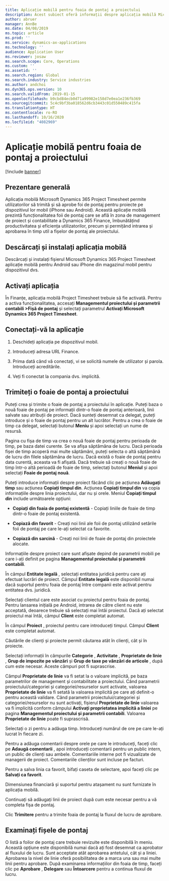 ```yaml
---
title: Aplicație mobilă pentru foaia de pontaj a proiectului
description: Acest subiect oferă informații despre aplicația mobilă Microsoft Dynamics 365 Project Timesheet. Aplicația mobilă Project Timesheet permite utilizatorilor să trimită și să aprobe foi de pontaj pentru proiecte pe dispozitivul lor mobil.
author: abruer
manager: AnnBe
ms.date: 04/08/2019
ms.topic: article
ms.prod: ''
ms.service: dynamics-ax-applications
ms.technology: ''
audience: Application User
ms.reviewer: josaw
ms.search.scope: Core, Operations
ms.custom: ''
ms.assetid: ''
ms.search.region: Global
ms.search.industry: Service industries
ms.author: andchoi
ms.dyn365.ops.version: 10
ms.search.validFrom: 2019-01-15
ms.openlocfilehash: b9cbd84ecb0d71a99982e158d7e0ea1e236fb369
ms.sourcegitcommit: 5c4c9bf3ba018562d6cb3443c01d550489c415fa
ms.translationtype: HT
ms.contentlocale: ro-RO
ms.lasthandoff: 10/16/2020
ms.locfileid: "4082969"
---
```

# <a name="project-timesheet-mobile-application"></a>Aplicație mobilă pentru foaia de pontaj a proiectului

[!include [banner](../includes/banner.md)]

## <a name="overview"></a>Prezentare generală

Aplicația mobilă Microsoft Dynamics 365 Project Timesheet permite utilizatorilor să trimită și să aprobe foi de pontaj pentru proiecte pe dispozitivul lor mobil (iPhone sau Android). Această aplicație mobilă prezintă funcționalitatea foii de pontaj care se află în zona de management de proiect și contabilitate a Dynamics 365 Finance, îmbunătățind productivitatea și eficiența utilizatorilor, precum și permițând intrarea și aprobarea în timp util a fișelor de pontaj ale proiectului.

## <a name="download-and-install-the-mobile-app"></a>Descărcați și instalați aplicația mobilă

Descărcați și instalați fișierul Microsoft Dynamics 365 Project Timesheet aplicație mobilă pentru Android sau iPhone din magazinul mobil pentru dispozitivul dvs.

## <a name="enable-the-app"></a>Activați aplicația 

În Finanțe, aplicația mobilă Project Timesheet trebuie să fie activată. Pentru a activa funcționalitatea, accesați **Managementul proiectului și parametrii contabili \>Fișă de pontaj** și selectați parametrul **Activați Microsoft Dynamics 365 Project Timesheet**.

## <a name="sign-in-to-the-app"></a>Conectați-vă la aplicație

1.  Deschideți aplicația pe dispozitivul mobil.

2.  Introduceți adresa URL Finance.

3.  Prima dată când vă conectați, vi se solicită numele de utilizator și parola. Introduceți acreditările.

4.  Veți fi conectat la compania dvs. implicită.

## <a name="submit-a-project-timesheet"></a>Trimiteți o foaie de pontaj a proiectului

Puteți crea și trimite o foaie de pontaj a proiectului în aplicație. Puteți baza o nouă foaie de pontaj pe informații dintr-o foaie de pontaj anterioară, linii salvate sau atribuții de proiect. Dacă sunteți desemnat ca delegat, puteți introduce și o foaie de pontaj pentru un alt lucrător. Pentru a crea o foaie de timp ca delegat, selectați butonul **Meniu** și apoi selectați un nume de resursă.

Pagina cu fișa de timp va crea o nouă foaie de pontaj pentru perioada de timp, pe baza datei curente. Se va afișa săptămâna de lucru. Dacă perioada fișei de timp acoperă mai multe săptămâni, puteți selecta o altă săptămână de lucru din filele săptămâna de lucru.
Dacă există o foaie de pontaj pentru data curentă, aceasta va fi afișată. Dacă trebuie să creați o nouă foaie de timp într-o altă perioadă de foaie de timp, selectați butonul **Meniul** și apoi selectați **Foaie de pontaj nouă**.

Puteți introduce informații despre proiect făcând clic pe acțiunea **Adăugați timp** sau acțiunea **Copiați timpul din**. Acțiunea **Copiați timpul din** va copia informațiile despre linia proiectului, dar nu și orele. Meniul **Copiați timpul din** include următoarele opțiuni:

- **Copiați din foaia de pontaj existentă** - Copiați liniile de foaie de timp dintr-o foaie de pontaj existentă.

- **Copiază din favorit** - Creați noi linii ale foii de pontaj utilizând setările foii de pontaj pe care le-ați selectat ca favorite.

- **Copiază din sarcină** - Creați noi linii de foaie de pontaj din proiectele alocate.

Informațiile despre proiect care sunt afișate depind de parametrii mobili pe care i-ați definit pe pagina **Managementul proiectului și parametrii contabili**.

În câmpul **Entitate legală** , selectați entitatea juridică pentru care ați efectuat lucrări de proiect. Câmpul **Entitate legală** este disponibil numai dacă suportul pentru foaia de pontaj între companii este activat pentru entitatea dvs. juridică.

Selectați clientul care este asociat cu proiectul pentru foaia de pontaj. Pentru lansarea inițială pe Android, intrarea de către client nu este acceptată, deoarece trebuie să selectați mai întâi proiectul. Dacă ați selectat proiectul mai întâi, câmpul **Client** este completat automat.

În câmpul **Proiect** , proiectul pentru care introduceți timpul. Câmpul **Client** este completat automat.

Căutările de clienți și proiecte permit căutarea atât în clienți, cât și în proiecte.

Selectați informații în câmpurile **Categorie** , **Activitate** , **Proprietate de linie** , **Grup de impozite pe vânzări** și **Grup de taxe pe vânzări de articole** , după cum este necesar. Aceste câmpuri pot fi suprascrise.

Câmpul **Proprietate de linie** va fi setat la o valoare implicită, pe baza parametrilor de management și contabilitate a proiectului. Când parametrii proiectului/categoriei și categoriei/resurselor sunt activate, valoarea **Proprietate de linie** va fi setată la valoarea implicită pe care ați definit-o pentru această validare. Când parametrii proiectului/categoriei și categoriei/resurselor nu sunt activați, fișierul **Proprietate de linie** valoarea va fi implicită conform câmpului **Activați proprietatea implicită a liniei** pe pagina **Managementul proiectului și parametrii contabili**. Valoarea **Proprietate de linie** poate fi suprascrisă.

Selectați o zi pentru a adăuga timp. Introduceți numărul de ore pe care le-ați lucrat în fiecare zi.

Pentru a adăuga comentarii despre orele pe care le introduceți, faceți clic pe **Adaugă comentarii** , apoi introduceți comentarii pentru un public intern, un public de clienți sau ambele.
Comentariile interne pot fi vizualizate de managerii de proiect. Comentariile clienților sunt incluse pe facturi.

Pentru a salva linia ca favorit, bifați caseta de selectare, apoi faceți clic pe **Salvați ca favorit**.

Dimensiunea financiară și suportul pentru atașament nu sunt furnizate în aplicația mobilă.

Continuați să adăugați linii de proiect după cum este necesar pentru a vă completa fișa de pontaj.

Clic **Trimitere** pentru a trimite foaia de pontaj la fluxul de lucru de aprobare.

## <a name="review-timesheets"></a>Examinați fișele de pontaj

O listă a foilor de pontaj care trebuie revizuite este disponibilă în meniu. Această opțiune este disponibilă numai dacă ați fost desemnat ca aprobator al fluxului de lucru. Sunt acceptate atât aprobarea antetului, cât și a liniei. Aprobarea la nivel de linie oferă posibilitatea de a marca una sau mai multe linii pentru aprobare. După examinarea informațiilor din foaia de timp, faceți clic pe **Aprobare** , **Delegare** sau **Întoarcere** pentru a continua fluxul de lucru.
